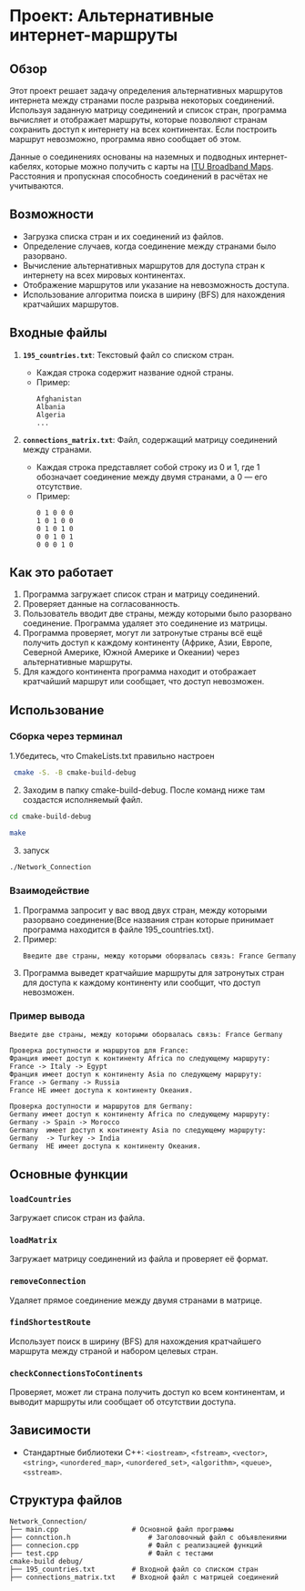 # Проект: Альтернативные интернет-маршруты

## Обзор
Этот проект решает задачу определения альтернативных маршрутов интернета между странами после разрыва некоторых соединений. Используя заданную матрицу соединений и список стран, программа вычисляет и отображает маршруты, которые позволяют странам сохранить доступ к интернету на всех континентах. Если построить маршрут невозможно, программа явно сообщает об этом.

Данные о соединениях основаны на наземных и подводных интернет-кабелях, которые можно получить с карты на [ITU Broadband Maps](https://bbmaps.itu.int/bbmaps/). Расстояния и пропускная способность соединений в расчётах не учитываются.

## Возможности
- Загрузка списка стран и их соединений из файлов.
- Определение случаев, когда соединение между странами было разорвано.
- Вычисление альтернативных маршрутов для доступа стран к интернету на всех мировых континентах.
- Отображение маршрутов или указание на невозможность доступа.
- Использование алгоритма поиска в ширину (BFS) для нахождения кратчайших маршрутов.

## Входные файлы
1. **`195_countries.txt`**: Текстовый файл со списком стран.
    - Каждая строка содержит название одной страны.
    - Пример:
      ```
      Afghanistan
      Albania
      Algeria
      ...
      ```

2. **`connections_matrix.txt`**: Файл, содержащий матрицу соединений между странами.
    - Каждая строка представляет собой строку из 0 и 1, где 1 обозначает соединение между двумя странами, а 0 — его отсутствие.
    - Пример:
      ```
      0 1 0 0 0
      1 0 1 0 0
      0 1 0 1 0
      0 0 1 0 1
      0 0 0 1 0
      ```

## Как это работает
1. Программа загружает список стран и матрицу соединений.
2. Проверяет данные на согласованность.
3. Пользователь вводит две страны, между которыми было разорвано соединение. Программа удаляет это соединение из матрицы.
4. Программа проверяет, могут ли затронутые страны всё ещё получить доступ к каждому континенту (Африке, Азии, Европе, Северной Америке, Южной Америке и Океании) через альтернативные маршруты.
5. Для каждого континента программа находит и отображает кратчайший маршрут или сообщает, что доступ невозможен.

## Использование
### Сборка через терминал
1.Убедитесь, что  CmakeLists.txt правильно настроен
```sh
 cmake -S. -B cmake-build-debug
```
2. Заходим в папку cmake-build-debug. После команд ниже там создастся исполняемый файл.
```sh
cd cmake-build-debug
```
```sh
make
```
3. запуск
```sh
./Network_Connection
```
### Взаимодействие
1. Программа запросит у вас ввод двух стран, между которыми разорвано соединение(Все названия стран которые принимает программа находится в файле 195_countries.txt).
2. Пример:
    ```
    Введите две страны, между которыми оборвалась связь: France Germany
    ```
3. Программа выведет кратчайшие маршруты для затронутых стран для доступа к каждому континенту или сообщит, что доступ невозможен.

### Пример вывода
```text
Введите две страны, между которыми оборвалась связь: France Germany

Проверка доступности и маршрутов для France:
Франция имеет доступ к континенту Africa по следующему маршруту:
France -> Italy -> Egypt
Франция имеет доступ к континенту Asia по следующему маршруту:
France -> Germany -> Russia
France НЕ имеет доступа к континенту Океания.

Проверка доступности и маршрутов для Germany:
Germany имеет доступ к континенту Africa по следующему маршруту:
Germany -> Spain -> Morocco
Germany  имеет доступ к континенту Asia по следующему маршруту:
Germany  -> Turkey -> India
Germany  НЕ имеет доступа к континенту Океания.
```

## Основные функции
### `loadCountries`
Загружает список стран из файла.

### `loadMatrix`
Загружает матрицу соединений из файла и проверяет её формат.

### `removeConnection`
Удаляет прямое соединение между двумя странами в матрице.

### `findShortestRoute`
Использует поиск в ширину (BFS) для нахождения кратчайшего маршрута между страной и набором целевых стран.

### `checkConnectionsToContinents`
Проверяет, может ли страна получить доступ ко всем континентам, и выводит маршруты или сообщает об отсутствии доступа.


## Зависимости
- Стандартные библиотеки C++: `<iostream>`, `<fstream>`, `<vector>`, `<string>`, `<unordered_map>`, `<unordered_set>`, `<algorithm>`, `<queue>`, `<sstream>`.

## Структура файлов
```
Network_Connection/
├── main.cpp                  # Основной файл программы
├── connction.h                   # Заголовочный файл с объявлениями
├── connecion.cpp                 # Файл с реализацией функций
├── test.cpp                      # Файл с тестами
cmake-build debug/
├── 195_countries.txt         # Входной файл со списком стран
├── connections_matrix.txt    # Входной файл с матрицей соединений
```

